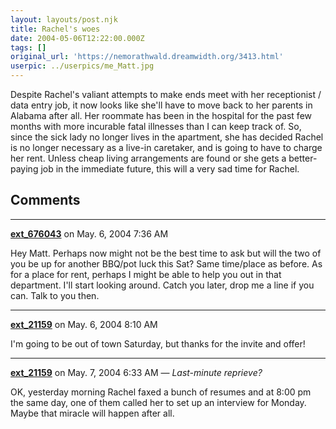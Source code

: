 ```yaml
---
layout: layouts/post.njk
title: Rachel's woes
date: 2004-05-06T12:22:00.000Z
tags: []
original_url: 'https://nemorathwald.dreamwidth.org/3413.html'
userpic: ../userpics/me_Matt.jpg
---
```

Despite Rachel's valiant attempts to make ends meet with her receptionist / data entry job, it now looks like she'll have to move back to her parents in Alabama after all. Her roommate has been in the hospital for the past few months with more incurable fatal illnesses than I can keep track of. So, since the sick lady no longer lives in the apartment, she has decided Rachel is no longer necessary as a live-in caretaker, and is going to have to charge her rent. Unless cheap living arrangements are found or she gets a better-paying job in the immediate future, this will a very sad time for Rachel.

## Comments

---

**[ext_676043](https://www.dreamwidth.org/users/ext_676043)** on May. 6, 2004 7:36 AM

Hey Matt. Perhaps now might not be the best time to ask but will the two of you be up for another BBQ/pot luck this Sat? Same time/place as before. As for a place for rent, perhaps I might be able to help you out in that department. I'll start looking around. Catch you later, drop me a line if you can. Talk to you then.

---

**[ext_21159](https://www.dreamwidth.org/users/ext_21159)** on May. 6, 2004 8:10 AM

I'm going to be out of town Saturday, but thanks for the invite and offer!

---

**[ext_21159](https://www.dreamwidth.org/users/ext_21159)** on May. 7, 2004 6:33 AM — *Last-minute reprieve?*

OK, yesterday morning Rachel faxed a bunch of resumes and at 8:00 pm the same day, one of them called her to set up an interview for Monday. Maybe that miracle will happen after all.
